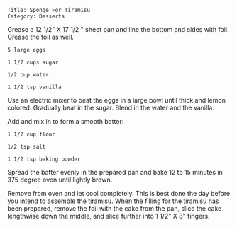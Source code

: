 ~~~ recipe-info
Title: Sponge For Tiramisu
Category: Desserts
~~~

Grease a 12 1/2" X 17 1/2 " sheet pan and line the bottom and sides with foil. Grease the foil
as well.

~~~ recipe-ingredients
5 large eggs

1 1/2 cups sugar

1/2 cup water

1 1/2 tsp vanilla
~~~

Use an electric mixer to beat the eggs in a large bowl until thick and lemon colored. Gradually beat
in the sugar. Blend in the water and the vanilla.

Add and mix in to form a smooth batter:

~~~ recipe-ingredients
1 1/2 cup flour

1/2 tsp salt

1 1/2 tsp baking powder
~~~

Spread the batter evenly in the prepared pan and bake 12 to 15 minutes in 375 degree oven until
lightly brown.

Remove from oven and let cool completely. This is best done the day before you intend to assemble
the tiramisu. When the filling for the tiramisu has been prepared, remove the foil with the cake
from the pan, slice the cake lengthwise down the middle, and slice further into 1 1/2" X 8" fingers.
